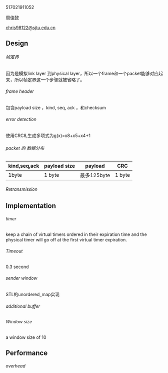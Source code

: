 517021911052

周佳懿

chris98122@sjtu.edu.cn

## Design

###### 帧定界

因为是模拟link layer 到physical layer，所以一个frame和一个packet能够对应起来，所以帧定界这一个步骤就被省略了。

###### frame header

包含payload size ，kind, seq, ack ，和checksum 

###### error detection

使用CRC8,生成多项式为g(x)=x8+x5+x4+1

###### packet 的 数据分布

| kind,seq,ack | payload size | payload     | CRC    |
| ------------ | ------------ | ----------- | ------ |
| 1byte        | 1 byte       | 最多125byte | 1 byte |

###### Retransmission





## Implementation

###### timer

keep a chain of virtual timers ordered in their expiration time and the physical timer will go off at the first virtual timer expiration. 

###### Timeout 

0.3 second

###### sender window

STL的unordered_map实现



###### additional buffer



###### Window size 

 a window size of 10



## Performance

###### overhead